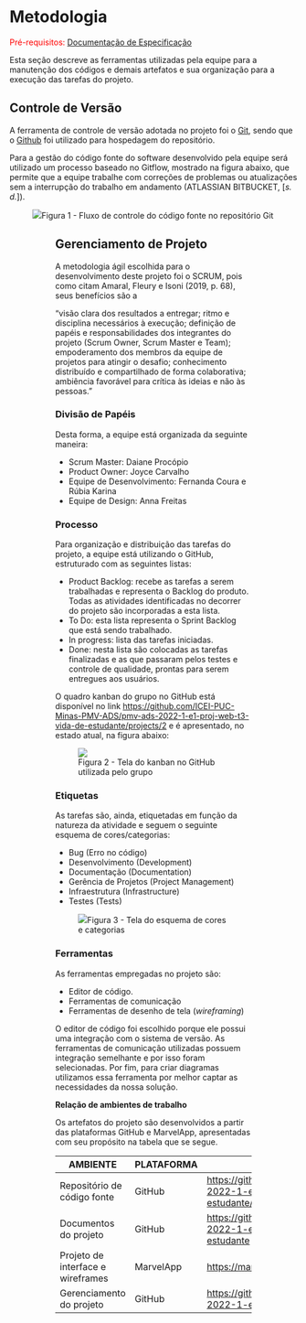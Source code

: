 
# Metodologia

<span style="color:red">Pré-requisitos: <a href="https://github.com/ICEI-PUC-Minas-PMV-ADS/pmv-ads-2022-1-e1-proj-web-t3-vida-de-estudante/blob/main/docs/02-Especificação%20do%20Projeto.md"> Documentação de Especificação</a></span>

Esta seção descreve as ferramentas utilizadas pela equipe para a manutenção dos códigos e demais artefatos e sua organização para a execução das tarefas do projeto.

## Controle de Versão

A ferramenta de controle de versão adotada no projeto foi o
[Git](https://git-scm.com/), sendo que o [Github](https://github.com/ICEI-PUC-Minas-PMV-ADS/pmv-ads-2022-1-e1-proj-web-t3-vida-de-estudante/blob/main/src/README.md)
foi utilizado para hospedagem do repositório.

Para a gestão do código fonte do software desenvolvido pela equipe será utilizado um processo baseado no Gitflow, mostrado na figura abaixo, que permite que a equipe trabalhe com correções de problemas ou atualizações sem a interrupção do trabalho em andamento (ATLASSIAN BITBUCKET, [<i>s. d.</i>]).

<figure>
  <img src="https://user-images.githubusercontent.com/100447878/164069517-f747ce40-3bef-4ac5-9585-9d6259848bb4.png"
  <figcaption>Figura 1 - Fluxo de controle do código fonte no repositório Git</figcaption>
<figure>

## Gerenciamento de Projeto

A metodologia ágil escolhida para o desenvolvimento deste projeto foi o SCRUM, pois como citam Amaral, Fleury e Isoni (2019, p. 68), seus benefícios são a

“visão clara dos resultados a entregar; ritmo e disciplina necessários à execução; definição de papéis e responsabilidades dos integrantes do projeto (Scrum Owner, Scrum Master e Team); empoderamento dos membros da equipe de projetos para atingir o desafio; conhecimento distribuído e compartilhado de forma colaborativa; ambiência favorável para crítica às ideias e não às pessoas.” 

### Divisão de Papéis

Desta forma, a equipe está organizada da seguinte maneira:
<ul>
  <li>Scrum Master: Daiane Procópio</li>
  <li>Product Owner: Joyce Carvalho</li>
  <li>Equipe de Desenvolvimento: Fernanda Coura e Rúbia Karina</li>
  <li>Equipe de Design: Anna Freitas</li>
</ul>

### Processo

Para organização e distribuição das tarefas do projeto, a equipe está utilizando o GitHub, estruturado com as seguintes listas: 

<ul>
  <li>Product Backlog: recebe as tarefas a serem trabalhadas e representa o Backlog do produto. Todas as atividades identificadas no decorrer do projeto são incorporadas a esta lista.</li>
  <li>To Do: esta lista representa o Sprint Backlog que está sendo trabalhado.</li>
  <li>In progress: lista das tarefas iniciadas.</li>
  <li>Done: nesta lista são colocadas as tarefas finalizadas e as que passaram pelos testes e controle de qualidade, prontas para serem entregues aos usuários.</li>
 </ul>

O quadro kanban do grupo no GitHub está disponível no link https://github.com/ICEI-PUC-Minas-PMV-ADS/pmv-ads-2022-1-e1-proj-web-t3-vida-de-estudante/projects/2 e é apresentado, no estado atual, na figura abaixo:

<figure> 
  <img src="https://github.com/ICEI-PUC-Minas-PMV-ADS/pmv-ads-2022-1-e1-proj-web-t3-vida-de-estudante/blob/main/docs/img/Product%20backlog.png?raw=true">
    <figcaption>Figura 2 - Tela do kanban no GitHub utilizada pelo grupo</figcaption>
</figure> 
  
<h3>Etiquetas</h3>
<p>As tarefas são, ainda, etiquetadas em função da natureza da atividade e seguem o seguinte esquema de cores/categorias:</p>

<ul>
  <li>Bug (Erro no código)</li>
  <li>Desenvolvimento (Development)</li>
  <li>Documentação (Documentation)</li>
  <li>Gerência de Projetos (Project Management)</li>
  <li>Infraestrutura (Infrastructure)</li>
  <li>Testes (Tests)</li>
</ul>

<figure> 
  <img src="https://user-images.githubusercontent.com/100447878/164068979-9eed46e1-9b44-461e-ab88-c2388e6767a1.png"
    <figcaption>Figura 3 - Tela do esquema de cores e categorias</figcaption>
</figure> 
  
### Ferramentas

As ferramentas empregadas no projeto são:

- Editor de código.
- Ferramentas de comunicação
- Ferramentas de desenho de tela (_wireframing_)

O editor de código foi escolhido porque ele possui uma integração com o
sistema de versão. As ferramentas de comunicação utilizadas possuem
integração semelhante e por isso foram selecionadas. Por fim, para criar
diagramas utilizamos essa ferramenta por melhor captar as
necessidades da nossa solução.

<b>Relação de ambientes de trabalho</b>
<p>Os artefatos do projeto são desenvolvidos a partir das plataformas GitHub e MarvelApp, apresentadas com seu propósito na tabela que se segue.<p/>

| AMBIENTE | PLATAFORMA |LINK DE ACESSO                 |
|--------------------|--------------------------------------------------------------------------------|----------------------------------------|
|Repositório de código fonte | GitHub | https://github.com/ICEI-PUC-Minas-PMV-ADS/pmv-ads-2022-1-e1-proj-web-t3-vida-de-estudante/blob/main/src/README.md  |
|Documentos do projeto  | GitHub | https://github.com/ICEI-PUC-Minas-PMV-ADS/pmv-ads-2022-1-e1-proj-web-t3-vida-de-estudante#vida-de-estudante  |
|Projeto de interface e wireframes | MarvelApp | https://marvelapp.com/prototype/i39bj37/screen/86143037 |
|Gerenciamento do projeto  | GitHub | https://github.com/ICEI-PUC-Minas-PMV-ADS/pmv-ads-2022-1-e1-proj-web-t3-vida-de-estudante/projects/2 |
